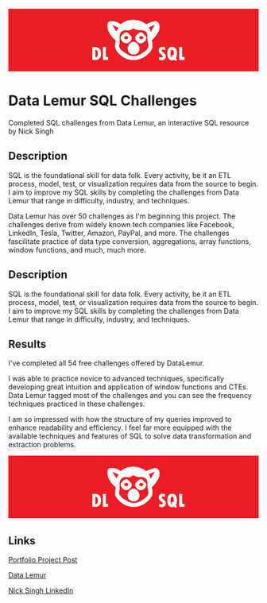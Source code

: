 ![Data Lemur Logo Graphic](./proj_header_008.jpg)

# Data Lemur SQL Challenges

Completed SQL challenges from Data Lemur, an interactive SQL resource by Nick Singh

## Description

SQL is the foundational skill for data folk. Every activity, be it an ETL process, model, test, or visualization requires data from the source to begin.
I aim to improve my SQL skills by completing the challenges from Data Lemur that range in difficulty, industry, and techniques.

Data Lemur has over 50 challenges as I'm beginning this project. The challenges derive from widely known tech companies like Facebook, LinkedIn, Tesla, Twitter, 
Amazon, PayPal, and more. The challenges fascilitate practice of data type conversion, aggregations, array functions, window functions, and much, much more.

## Description

SQL is the foundational skill for data folk. Every activity, be it an ETL process, model, test, or visualization requires data from the source to begin.
I aim to improve my SQL skills by completing the challenges from Data Lemur that range in difficulty, industry, and techniques.

## Results

I've completed all 54 free challenges offered by DataLemur. 

I was able to practice novice to advanced techniques, specifically developing great intuition and application of window functions and CTEs. Data Lemur tagged most of the challenges and you can see the frequency techniques practiced in these challenges.

I am so impressed with how the structure of my queries improved to enhance readability and efficiency. I feel far more equipped with the available techniques and features of SQL to solve data transformation and extraction problems.

![Data Lemur Logo Graphic](./proj_header_008.jpg)

## Links

[Portfolio Project Post](https://adam-bushman.com/project_posts/proj_sql-challenges_008.html)

[Data Lemur](https://datalemur.com/)

[Nick Singh LinkedIn](https://www.linkedin.com/in/nick-singh-tech/)
